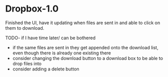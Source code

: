 # Dropbox-1.0
Finished the UI, have it updating when files are sent in and able to click on them to download.

TODO- if I have time later/ can be bothered
- if the same files are sent in they get appended onto the download list, even though there is already one existing there
- consider changing the download button to a download box to be able to drop files into 
- consider adding a delete button
